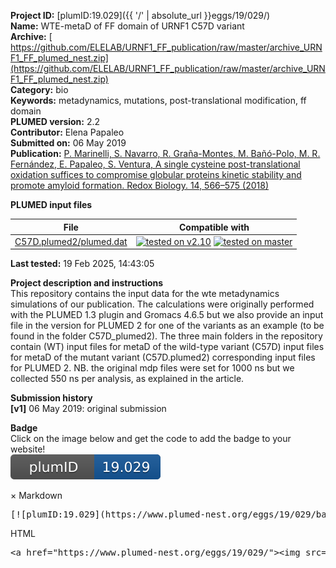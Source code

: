 **Project ID:** [plumID:19.029]({{ '/' | absolute_url }}eggs/19/029/)  
**Name:**  WTE-metaD of FF domain of URNF1 C57D variant  
**Archive:** [ https://github.com/ELELAB/URNF1_FF_publication/raw/master/archive_URNF1_FF_plumed_nest.zip](https://github.com/ELELAB/URNF1_FF_publication/raw/master/archive_URNF1_FF_plumed_nest.zip)  
**Category:**  bio  
**Keywords:**  metadynamics, mutations, post-translational modification, ff domain  
**PLUMED version:**  2.2  
**Contributor:**  Elena Papaleo  
**Submitted on:** 06 May 2019  
**Publication:** [P. Marinelli, S. Navarro, R. Graña-Montes, M. Bañó-Polo, M. R. Fernández, E. Papaleo, S. Ventura, A single cysteine post-translational oxidation suffices to compromise globular proteins kinetic stability and promote amyloid formation. Redox Biology. 14, 566–575 (2018)](http://dx.doi.org/10.1016/j.redox.2017.10.022)  
  
**PLUMED input files**  
  
| File     | Compatible with |  
|:--------:|:--------:|  
| [C57D.plumed2/plumed.dat](./data/C57D.plumed2/plumed.dat.md) |  [![tested on v2.10](https://img.shields.io/badge/v2.10-passing-green.svg)](data/C57D.plumed2/plumed.dat.plumed.stderr) [![tested on master](https://img.shields.io/badge/master-passing-green.svg)](data/C57D.plumed2/plumed.dat.plumed_master.stderr) |  
  
**Last tested:**  19 Feb 2025, 14:43:05
  
**Project description and instructions**  
This repository contains the input data for the wte metadynamics simulations of our publication. The calculations were originally performed with the PLUMED 1.3 plugin and Gromacs 4.6.5 but we also provide an input file in the version for PLUMED 2 for one of the variants as an example (to be found in the folder C57D_plumed2). The three main folders in the repository contain (WT) input files for metaD of the wild-type variant (C57D) input files for metaD of the mutant variant (C57D.plumed2) corresponding input files for PLUMED 2. NB. the original mdp files were set for 1000 ns but we collected 550 ns per analysis, as explained in the article.

  
**Submission history**  
**[v1]** 06 May 2019: original submission  
  
**Badge**  
Click on the image below and get the code to add the badge to your website!  
<img src="./badge.svg" alt="plumeDnest:19.029" id="myBtn" class="badge">
<div id="myModal" class="modal">
  <div class="modal-content">
    <span class="close">&times;</span>
    Markdown<pre>[![plumID:19.029](https://www.plumed-nest.org/eggs/19/029/badge.svg)](https://www.plumed-nest.org/eggs/19/029/)</pre>
    HTML<pre>&lt;a href="https://www.plumed-nest.org/eggs/19/029/"&gt;&lt;img src="https://www.plumed-nest.org/eggs/19/029/badge.svg" alt="plumID:19.029"&gt;&lt;/a&gt;</pre>
  </div>
</div>
